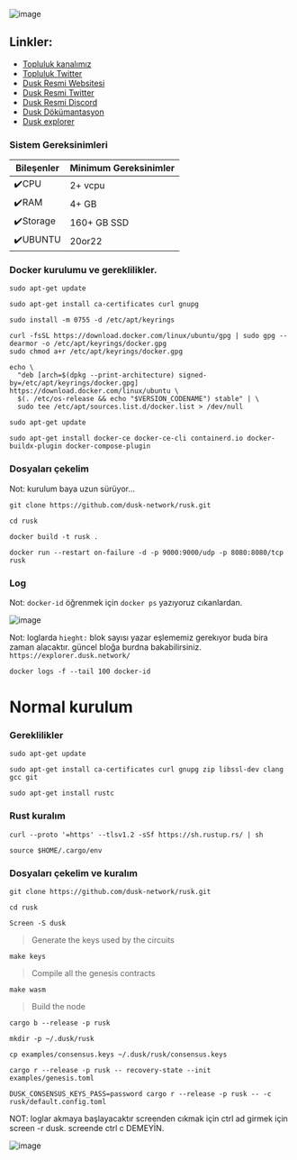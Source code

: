 

![image](https://github.com/molla202/Dusk-Rusk/assets/91562185/16836aa1-c324-43f8-82fb-690552fe7fe0)


## Linkler:
 * [Topluluk kanalımız](https://t.me/corenodechat)
 * [Topluluk Twitter](https://twitter.com/corenodeHQ)
 * [Dusk Resmi Websitesi](https://dusk.network/)
 * [Dusk Resmi Twitter](https://twitter.com/duskfoundation)
 * [Dusk Resmi Discord](https://discord.gg/V4eAEEtF)
 * [Dusk Dökümantasyon](https://docs.dusk.network/getting-started/node-setup/docker-image)
 * [Dusk explorer](https://explorer.dusk.network/)


### Sistem Gereksinimleri

| Bileşenler | Minimum Gereksinimler | 
| ------------ | ------------ |
| ✔️CPU |	2+ vcpu|
| ✔️RAM	| 4+ GB |
| ✔️Storage	| 160+ GB SSD |
| ✔️UBUNTU | 20or22 |


### Docker kurulumu ve gereklilikler.

```
sudo apt-get update
```
```
sudo apt-get install ca-certificates curl gnupg
```
```
sudo install -m 0755 -d /etc/apt/keyrings
```
```
curl -fsSL https://download.docker.com/linux/ubuntu/gpg | sudo gpg --dearmor -o /etc/apt/keyrings/docker.gpg
sudo chmod a+r /etc/apt/keyrings/docker.gpg
```
```
echo \
  "deb [arch=$(dpkg --print-architecture) signed-by=/etc/apt/keyrings/docker.gpg] https://download.docker.com/linux/ubuntu \
  $(. /etc/os-release && echo "$VERSION_CODENAME") stable" | \
  sudo tee /etc/apt/sources.list.d/docker.list > /dev/null
```
```
sudo apt-get update
```
```
sudo apt-get install docker-ce docker-ce-cli containerd.io docker-buildx-plugin docker-compose-plugin
```


### Dosyaları çekelim

Not: kurulum baya uzun sürüyor...
```
git clone https://github.com/dusk-network/rusk.git
```
```
cd rusk
```
```
docker build -t rusk .
```
```
docker run --restart on-failure -d -p 9000:9000/udp -p 8080:8080/tcp rusk
```

### Log
Not: `docker-id` öğrenmek için `docker ps` yazıyoruz cıkanlardan.

![image](https://github.com/molla202/Dusk-Rusk/assets/91562185/25a6c343-ce28-4014-a713-3b9961c928b9)


Not: loglarda `hieght:` blok sayısı yazar eşlememiz gerekıyor buda bira zaman alacaktır. güncel bloğa burdna bakabilirsiniz. `https://explorer.dusk.network/`
```
docker logs -f --tail 100 docker-id
```


# Normal kurulum

### Gereklilikler

```
sudo apt-get update
```
```
sudo apt-get install ca-certificates curl gnupg zip libssl-dev clang gcc git
```
```
sudo apt-get install rustc
```
### Rust kuralım
```
curl --proto '=https' --tlsv1.2 -sSf https://sh.rustup.rs/ | sh
```
```
source $HOME/.cargo/env
```
### Dosyaları çekelim ve kuralım
```
git clone https://github.com/dusk-network/rusk.git
```
```
cd rusk
```
```
Screen -S dusk
```
> Generate the keys used by the circuits
```
make keys
```
> Compile all the genesis contracts
```
make wasm
```
> Build the node
```
cargo b --release -p rusk
```
```
mkdir -p ~/.dusk/rusk
```
```
cp examples/consensus.keys ~/.dusk/rusk/consensus.keys
```
```
cargo r --release -p rusk -- recovery-state --init examples/genesis.toml
```
```
DUSK_CONSENSUS_KEYS_PASS=password cargo r --release -p rusk -- -c rusk/default.config.toml
```
NOT: loglar akmaya başlayacaktır screenden cıkmak için ctrl ad girmek için screen -r dusk. screende ctrl c DEMEYİN.

![image](https://github.com/molla202/Dusk-Rusk/assets/91562185/2dbe0c8d-3a2d-4492-970a-63842bff4830)















